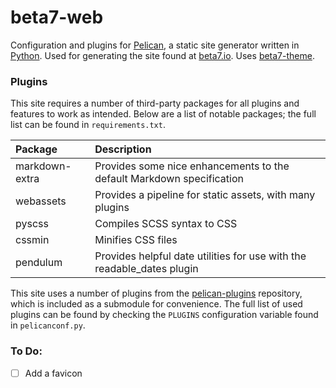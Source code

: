 # beta7-web

Configuration and plugins for [Pelican](https://blog.getpelican.com/), a static site generator written in [Python](https://python.org/). Used for generating the site found at [beta7.io](https://beta7.io). Uses [beta7-theme](https://github.com/jessebraham/beta7-theme).  


### Plugins

This site requires a number of third-party packages for all plugins and features to work as intended. Below are a list of notable packages; the full list can be found in `requirements.txt`.    

| Package        | Description                                                            |  
|:---------------|:-----------------------------------------------------------------------|  
| markdown-extra | Provides some nice enhancements to the default Markdown specification  |  
| webassets      | Provides a pipeline for static assets, with many plugins               |  
| pyscss         | Compiles SCSS syntax to CSS                                            |  
| cssmin         | Minifies CSS files                                                     |  
| pendulum       | Provides helpful date utilities for use with the readable_dates plugin |  


This site uses a number of plugins from the [pelican-plugins](https://github.com/getpelican/pelican-plugins) repository, which is included as a submodule for convenience. The full list of used plugins can be found by checking the `PLUGINS` configuration variable found in `pelicanconf.py`.    


### To Do:

* [ ] Add a favicon  
